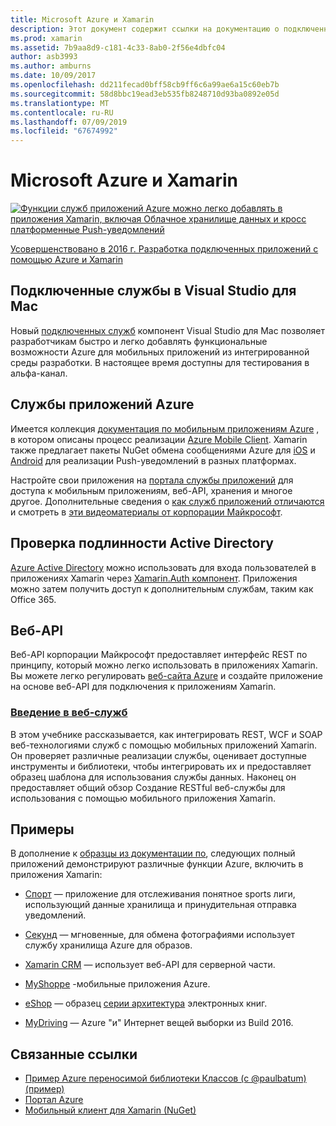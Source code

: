 ```yaml
---
title: Microsoft Azure и Xamarin
description: Этот документ содержит ссылки на документацию о подключенных служб в Visual Studio для Mac, мобильных приложений Azure, проверка подлинности Active Directory и веб-API.
ms.prod: xamarin
ms.assetid: 7b9aa8d9-c181-4c33-8ab0-2f56e4dbfc04
author: asb3993
ms.author: amburns
ms.date: 10/09/2017
ms.openlocfilehash: dd211fecad0bff58cb9ff6c6a99ae6a15c60eb7b
ms.sourcegitcommit: 58d8bbc19ead3eb535fb8248710d93ba0892e05d
ms.translationtype: MT
ms.contentlocale: ru-RU
ms.lasthandoff: 07/09/2019
ms.locfileid: "67674992"
---
```

# <a name="microsoft-azure-and-xamarin"></a>Microsoft Azure и Xamarin

[![](images/evolve-mikej-azure-sml.png "Функции служб приложений Azure можно легко добавлять в приложения Xamarin, включая Облачное хранилище данных и кросс платформенные Push-уведомлений")](https://evolve.xamarin.com/session/56ec886fde91c6253c277bc6)

[Усовершенствовано в 2016 г. Разработка подключенных приложений с помощью Azure и Xamarin](https://evolve.xamarin.com/session/56ec886fde91c6253c277bc6)

## <a name="connected-services-in-visual-studio-for-mac"></a>Подключенные службы в Visual Studio для Mac

Новый [подключенных служб](connected-services.md) компонент Visual Studio для Mac позволяет разработчикам быстро и легко добавлять функциональные возможности Azure для мобильных приложений из интегрированной среды разработки. В настоящее время доступны для тестирования в альфа-канал.

## <a name="azure-app-services"></a>Службы приложений Azure

Имеется коллекция [документация по мобильным приложениям Azure](~/cross-platform/data-cloud/mobile-apps.md) , в котором описаны процесс реализации [Azure Mobile Client](https://www.nuget.org/packages/Microsoft.Azure.Mobile.Client/).
Xamarin также предлагает пакеты NuGet обмена сообщениями Azure для [iOS](https://www.nuget.org/packages/Xamarin.Azure.NotificationHubs.iOS/) и [Android](https://www.nuget.org/packages/Xamarin.Azure.NotificationHubs.Android/) для реализации Push-уведомлений в разных платформах.

Настройте свои приложения на [портала службы приложений](https://portal.azure.com/) для доступа к мобильным приложениям, веб-API, хранения и многое другое. Дополнительные сведения о [как служб приложений отличаются](https://azure.microsoft.com/updates/whats-new-with-azure-app-service/) и смотреть в [эти видеоматериалы от корпорации Майкрософт](https://azure.microsoft.com/campaigns/azure-march-announcement/).

## <a name="active-directory-authentication"></a>Проверка подлинности Active Directory

[Azure Active Directory](~/cross-platform/data-cloud/active-directory/index.md) можно использовать для входа пользователей в приложениях Xamarin через [Xamarin.Auth компонент](https://www.nuget.org/packages/Xamarin.Auth/).
Приложения можно затем получить доступ к дополнительным службам, таким как Office 365.

## <a name="webapi"></a>Веб-API

Веб-API корпорации Майкрософт предоставляет интерфейс REST по принципу, который можно легко использовать в приложениях Xamarin.
Вы можете легко регулировать [веб-сайта Azure](https://trywebsites.azurewebsites.net/) и создайте приложение на основе веб-API для подключения к приложениям Xamarin.


###  <a name="introduction-to-web-servicescross-platformdata-cloudweb-servicesindexmd"></a>[Введение в веб-служб](~/cross-platform/data-cloud/web-services/index.md)

В этом учебнике рассказывается, как интегрировать REST, WCF и SOAP веб-технологиями служб с помощью мобильных приложений Xamarin. Он проверяет различные реализации службы, оценивает доступные инструменты и библиотеки, чтобы интегрировать их и предоставляет образец шаблона для использования службы данных. Наконец он предоставляет общий обзор Создание RESTful веб-службы для использования с помощью мобильного приложения Xamarin.

## <a name="samples"></a>Примеры

В дополнение к [образцы из документации по](https://github.com/xamarin/mobile-samples/tree/master/Azure), следующих полный приложений демонстрируют различные функции Azure, включить в приложения Xamarin:

- [Спорт](https://github.com/xamarin/Sport) — приложение для отслеживания понятное sports лиги, использующий данные хранилища и принудительная отправка уведомлений.
- [Секунд](https://github.com/pierceboggan/Moments) — мгновенные, для обмена фотографиями использует службу хранилища Azure для образов.
- [Xamarin CRM](https://github.com/xamarin/app-crm) — использует веб-API для серверной части.
- [MyShoppe](https://github.com/jamesmontemagno/MyShoppe) -мобильные приложения Azure.

- [eShop](https://github.com/dotnet-architecture/eShopOnContainers) — образец [серии архитектура](https://www.microsoft.com/net/learn/architecture) электронных книг.
- [MyDriving](https://azure.microsoft.com/campaigns/mydriving/) — Azure "и" Интернет вещей выборки из Build 2016.


## <a name="related-links"></a>Связанные ссылки

- [Пример Azure переносимой библиотеки Классов (с @paulbatum) (пример)](https://github.com/paulbatum/mobile-services-xamarin-pcl)
- [Портал Azure](https://azure.microsoft.com/)
- [Мобильный клиент для Xamarin (NuGet)](https://www.nuget.org/packages/Microsoft.Azure.Mobile.Client/)
